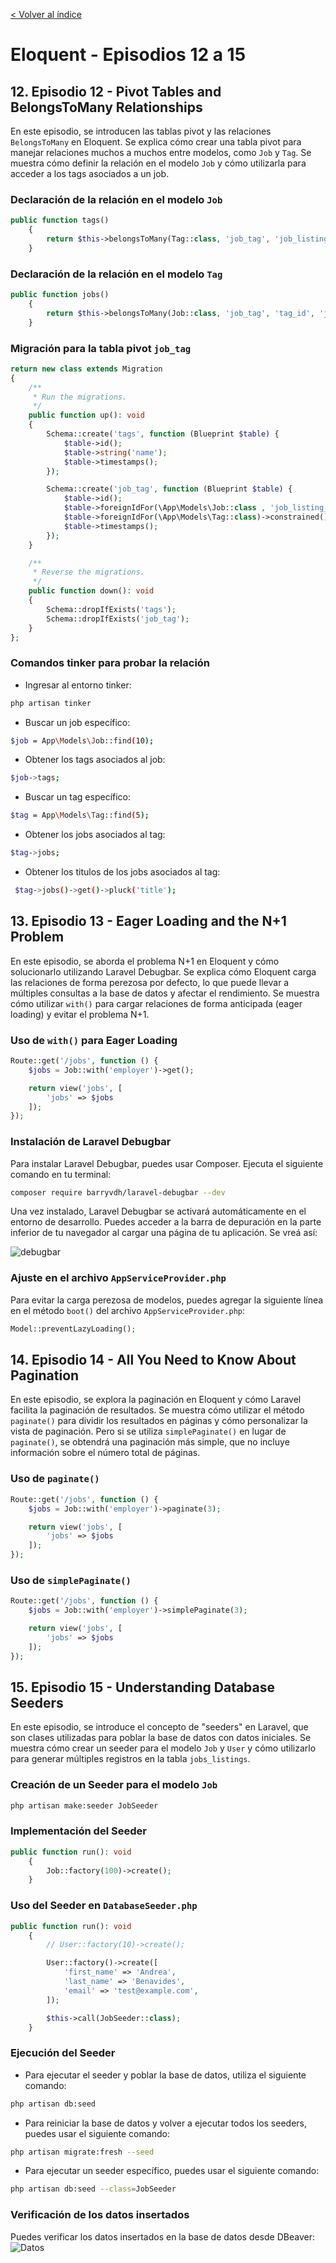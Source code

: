 [< Volver al índice](/docs/chapter/eloquent.md)

# Eloquent - Episodios 12 a 15

## 12. Episodio 12 - Pivot Tables and BelongsToMany Relationships
En este episodio, se introducen las tablas pivot y las relaciones `BelongsToMany` en Eloquent. Se explica cómo crear una tabla pivot para manejar relaciones muchos a muchos entre modelos, como `Job` y `Tag`. Se muestra cómo definir la relación en el modelo `Job` y cómo utilizarla para acceder a los tags asociados a un job.

### Declaración de la relación en el modelo `Job`
```php
public function tags()
    {
        return $this->belongsToMany(Tag::class, 'job_tag', 'job_listing_id', 'tag_id');
    }
```

### Declaración de la relación en el modelo `Tag`
```php
public function jobs()
    {
        return $this->belongsToMany(Job::class, 'job_tag', 'tag_id', 'job_listing_id');
    }
```

### Migración para la tabla pivot `job_tag`
```php
return new class extends Migration
{
    /**
     * Run the migrations.
     */
    public function up(): void
    {
        Schema::create('tags', function (Blueprint $table) {
            $table->id();
            $table->string('name');
            $table->timestamps();
        });

        Schema::create('job_tag', function (Blueprint $table) {
            $table->id();
            $table->foreignIdFor(\App\Models\Job::class , 'job_listing_id')->constrained()->cascadeOnDelete();
            $table->foreignIdFor(\App\Models\Tag::class)->constrained()->cascadeOnDelete();
            $table->timestamps();
        });
    }

    /**
     * Reverse the migrations.
     */
    public function down(): void
    {
        Schema::dropIfExists('tags');
        Schema::dropIfExists('job_tag');
    }
};
```

### Comandos tinker para probar la relación
+ Ingresar al entorno tinker:
```bash
php artisan tinker
```
+ Buscar un job específico:
```bash
$job = App\Models\Job::find(10);
```
+ Obtener los tags asociados al job:
```bash
$job->tags;
```
+ Buscar un tag específico:
```bash
$tag = App\Models\Tag::find(5);
```
+ Obtener los jobs asociados al tag:
```bash
$tag->jobs;
```
+ Obtener los titulos de los jobs asociados al tag:
```bash
 $tag->jobs()->get()->pluck('title');
 ```

## 13. Episodio 13 - Eager Loading and the N+1 Problem
En este episodio, se aborda el problema N+1 en Eloquent y cómo solucionarlo utilizando Laravel Debugbar. Se explica cómo Eloquent carga las relaciones de forma perezosa por defecto, lo que puede llevar a múltiples consultas a la base de datos y afectar el rendimiento. Se muestra cómo utilizar `with()` para cargar relaciones de forma anticipada (eager loading) y evitar el problema N+1.

### Uso de `with()` para Eager Loading
```php
Route::get('/jobs', function () {
    $jobs = Job::with('employer')->get();

    return view('jobs', [
        'jobs' => $jobs
    ]);
});
```

### Instalación de Laravel Debugbar
Para instalar Laravel Debugbar, puedes usar Composer. Ejecuta el siguiente comando en tu terminal:

```bash
composer require barryvdh/laravel-debugbar --dev
```

Una vez instalado, Laravel Debugbar se activará automáticamente en el entorno de desarrollo. Puedes acceder a la barra de depuración en la parte inferior de tu navegador al cargar una página de tu aplicación. Se vreá así:

![debugbar](../img/image8.png "DebugBar")

### Ajuste en el archivo `AppServiceProvider.php`
Para evitar la carga perezosa de modelos, puedes agregar la siguiente línea en el método `boot()` del archivo `AppServiceProvider.php`:

```php
Model::preventLazyLoading();
```
## 14. Episodio 14 - All You Need to Know About Pagination
En este episodio, se explora la paginación en Eloquent y cómo Laravel facilita la paginación de resultados. Se muestra cómo utilizar el método `paginate()` para dividir los resultados en páginas y cómo personalizar la vista de paginación.
Pero si se utiliza `simplePaginate()` en lugar de `paginate()`, se obtendrá una paginación más simple, que no incluye información sobre el número total de páginas.

### Uso de `paginate()`
```php
Route::get('/jobs', function () {
    $jobs = Job::with('employer')->paginate(3);

    return view('jobs', [
        'jobs' => $jobs
    ]);
});
```
### Uso de `simplePaginate()`
```php
Route::get('/jobs', function () {
    $jobs = Job::with('employer')->simplePaginate(3);

    return view('jobs', [
        'jobs' => $jobs
    ]);
});
```

## 15. Episodio 15 - Understanding Database Seeders
En este episodio, se introduce el concepto de "seeders" en Laravel, que son clases utilizadas para poblar la base de datos con datos iniciales. Se muestra cómo crear un seeder para el modelo `Job` y `User` y cómo utilizarlo para generar múltiples registros en la tabla `jobs_listings`.

### Creación de un Seeder para el modelo `Job`

```bash
php artisan make:seeder JobSeeder
```
### Implementación del Seeder
```php
public function run(): void
    {
        Job::factory(100)->create();
    }
```
### Uso del Seeder en `DatabaseSeeder.php`
```php
public function run(): void
    {
        // User::factory(10)->create();

        User::factory()->create([
            'first_name' => 'Andrea',
            'last_name' => 'Benavides',
            'email' => 'test@example.com',
        ]);

        $this->call(JobSeeder::class);
    }
```

### Ejecución del Seeder
+ Para ejecutar el seeder y poblar la base de datos, utiliza el siguiente comando:
```bash
php artisan db:seed
```
+ Para reiniciar la base de datos y volver a ejecutar todos los seeders, puedes usar el siguiente comando:
```bash
php artisan migrate:fresh --seed
```
+ Para ejecutar un seeder específico, puedes usar el siguiente comando:
```bash
php artisan db:seed --class=JobSeeder
```

### Verificación de los datos insertados
Puedes verificar los datos insertados en la base de datos desde DBeaver:
![Datos](../img/image7.png)